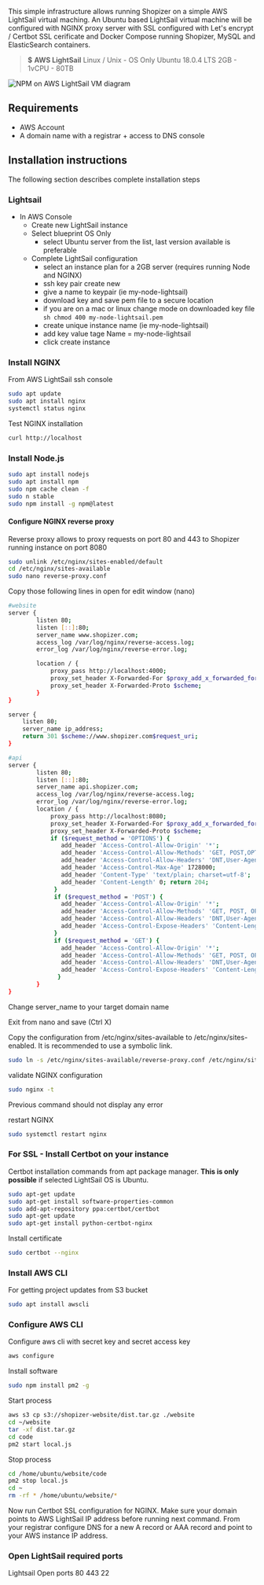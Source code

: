 This simple infrastructure allows running Shopizer on a simple AWS LightSail virtual maching. An Ubuntu based LightSail virtual machine will be configured with NGINX proxy server with SSL configured with Let's encrypt / Certbot SSL cerificate and Docker Compose running Shopizer, MySQL and ElasticSearch containers.

> **$**
> **AWS LightSail** 
> Linux / Unix - OS Only
> Ubuntu 18.0.4 LTS
> 2GB - 1vCPU - 80TB


![NPM on AWS LightSail VM diagram](/documentation/static/img/documentation/Simple-NPM-NGINX.png "Simple npm instance on AWS")

## Requirements
- AWS Account
- A domain name with a registrar + access to DNS console

## Installation instructions

The following section describes complete installation steps

### Lightsail

  - In AWS Console
    - Create new LightSail instance
    - Select blueprint OS Only
      - select Ubuntu server from the list, last version available is preferable
    - Complete LightSail configuration
      - select an instance plan for a 2GB server (requires running Node and NGINX)
      - ssh key pair create new
      - give a name to keypair (ie my-node-lightsail)
      - download key and save pem file to a secure location
      - if you are on a mac or linux change mode on downloaded key file ``` sh chmod 400 my-node-lightsail.pem ```
      - create unique instance name (ie my-node-lightsail)
      - add key value tage Name = my-node-lightsail
      - click create instance


### Install NGINX

From AWS LightSail ssh console

```sh
sudo apt update
sudo apt install nginx
systemctl status nginx
```

Test NGINX installation

```sh
curl http://localhost
```

### Install Node.js

```sh
sudo apt install nodejs
sudo apt install npm
sudo npm cache clean -f
sudo n stable
sudo npm install -g npm@latest
```

#### Configure NGINX reverse proxy

Reverse proxy allows to proxy requests on port 80 and 443 to Shopizer running instance on port 8080

```sh
sudo unlink /etc/nginx/sites-enabled/default
cd /etc/nginx/sites-available
sudo nano reverse-proxy.conf
```

Copy those following lines in open for edit window (nano)

```sh
#website
server {
        listen 80;
        listen [::]:80;
        server_name www.shopizer.com;
        access_log /var/log/nginx/reverse-access.log;
        error_log /var/log/nginx/reverse-error.log;

        location / {
            proxy_pass http://localhost:4000;
            proxy_set_header X-Forwarded-For $proxy_add_x_forwarded_for;
            proxy_set_header X-Forwarded-Proto $scheme;
        }
}

server {
    listen 80;
    server_name ip_address;
    return 301 $scheme://www.shopizer.com$request_uri;
}

#api
server {
        listen 80;
        listen [::]:80;
        server_name api.shopizer.com;
        access_log /var/log/nginx/reverse-access.log;
        error_log /var/log/nginx/reverse-error.log;
        location / {
            proxy_pass http://localhost:8080;
            proxy_set_header X-Forwarded-For $proxy_add_x_forwarded_for;
            proxy_set_header X-Forwarded-Proto $scheme;
            if ($request_method = 'OPTIONS') {
               add_header 'Access-Control-Allow-Origin' '*';
               add_header 'Access-Control-Allow-Methods' 'GET, POST,OPTIONS';
               add_header 'Access-Control-Allow-Headers' 'DNT,User-Agent,X-Requested-With,If-Modified-Since,Cache-Control,Content-Type,Range';
               add_header 'Access-Control-Max-Age' 1728000; 
               add_header 'Content-Type' 'text/plain; charset=utf-8'; 
               add_header 'Content-Length' 0; return 204;
             }
             if ($request_method = 'POST') {
               add_header 'Access-Control-Allow-Origin' '*'; 
               add_header 'Access-Control-Allow-Methods' 'GET, POST, OPTIONS'; 
               add_header 'Access-Control-Allow-Headers' 'DNT,User-Agent,X-Requested-With,If-Modified-Since,Cache-Control,Content-Type,Range'; 
               add_header 'Access-Control-Expose-Headers' 'Content-Length,Content-Range';
             }
             if ($request_method = 'GET') {
               add_header 'Access-Control-Allow-Origin' '*'; 
               add_header 'Access-Control-Allow-Methods' 'GET, POST, OPTIONS'; 
               add_header 'Access-Control-Allow-Headers' 'DNT,User-Agent,X-Requested-With,If-Modified-Since,Cache-Control,Content-Type,Range'; 
               add_header 'Access-Control-Expose-Headers' 'Content-Length,Content-Range';
              }
        }
}
```

Change server_name to your target domain name

Exit from nano and save (Ctrl X)

Copy the configuration from /etc/nginx/sites-available to /etc/nginx/sites-enabled. It is recommended to use a symbolic link.

```sh
sudo ln -s /etc/nginx/sites-available/reverse-proxy.conf /etc/nginx/sites-enabled/reverse-proxy.conf
```

validate NGINX configuration

```sh
sudo nginx -t
```

Previous command should not display any error

restart NGINX

```sh
sudo systemctl restart nginx
```

### For SSL - Install Certbot on your instance

Certbot installation commands from apt package manager. **This is only possible** if selected LightSail OS is Ubuntu.

```sh
sudo apt-get update
sudo apt-get install software-properties-common
sudo add-apt-repository ppa:certbot/certbot
sudo apt-get update
sudo apt-get install python-certbot-nginx
```

Install certificate

```sh
sudo certbot --nginx
```

### Install AWS CLI

For getting project updates from S3 bucket

```sh
sudo apt install awscli 
```

### Configure AWS CLI

Configure aws cli with secret key and secret access key

```sh
aws configure
```

Install software 

```sh
sudo npm install pm2 -g
```

Start process

```sh
aws s3 cp s3://shopizer-website/dist.tar.gz ./website
cd ~/website
tar -xf dist.tar.gz
cd code
pm2 start local.js
```

Stop process

```sh
cd /home/ubuntu/website/code
pm2 stop local.js
cd ~
rm -rf * /home/ubuntu/website/*
```

Now run Certbot SSL configuration for NGINX. Make sure your domain points to AWS LightSail IP address before running next command. From your registrar configure DNS for a new A record or AAA record and point to your AWS instance IP address.


### Open LightSail required ports

Lightsail
Open ports
80
443
22


